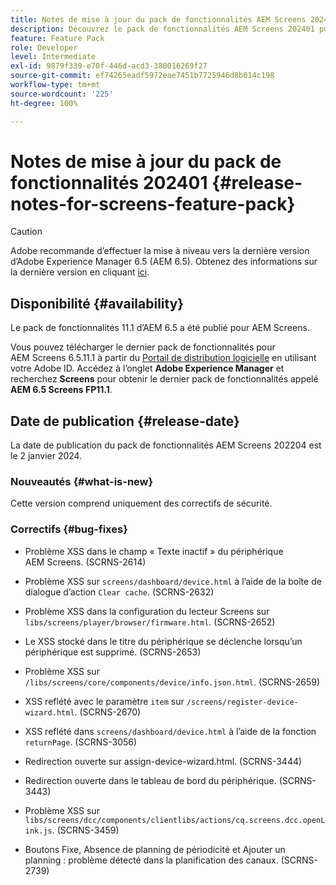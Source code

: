 ```yaml
---
title: Notes de mise à jour du pack de fonctionnalités AEM Screens 202401
description: Découvrez le pack de fonctionnalités AEM Screens 202401 publié le 2 janvier 2024.
feature: Feature Pack
role: Developer
level: Intermediate
exl-id: 9879f339-e70f-446d-acd3-380016269f27
source-git-commit: ef74265eadf5972eae7451b7725946d8b014c198
workflow-type: tm+mt
source-wordcount: '225'
ht-degree: 100%

---
```


# Notes de mise à jour du pack de fonctionnalités 202401 {#release-notes-for-screens-feature-pack}

>[!CAUTION]
>Adobe recommande d’effectuer la mise à niveau vers la dernière version d’Adobe Experience Manager 6.5 (AEM 6.5). Obtenez des informations sur la dernière version en cliquant [ici](https://experienceleague.adobe.com/fr/docs/experience-manager-65/content/release-notes/release-notes).

## Disponibilité {#availability}

Le pack de fonctionnalités 11.1 d’AEM 6.5 a été publié pour AEM Screens.

Vous pouvez télécharger le dernier pack de fonctionnalités pour AEM Screens 6.5.11.1 à partir du [Portail de distribution logicielle](https://experience.adobe.com/#/downloads/content/software-distribution/fr/aem.html) en utilisant votre Adobe ID. Accédez à l’onglet **Adobe Experience Manager** et recherchez **Screens** pour obtenir le dernier pack de fonctionnalités appelé **AEM 6.5 Screens FP11.1**.

## Date de publication {#release-date}

La date de publication du pack de fonctionnalités AEM Screens 202204 est le 2 janvier 2024.

### Nouveautés {#what-is-new}

Cette version comprend uniquement des correctifs de sécurité.

### Correctifs {#bug-fixes}

* Problème XSS dans le champ « Texte inactif » du périphérique AEM Screens. (SCRNS-2614)

* Problème XSS sur `screens/dashboard/device.html` à l’aide de la boîte de dialogue d’action `Clear cache`. (SCRNS-2632)

* Problème XSS dans la configuration du lecteur Screens sur `libs/screens/player/browser/firmware.html`. (SCRNS-2652)

* Le XSS stocké dans le titre du périphérique se déclenche lorsqu’un périphérique est supprimé. (SCRNS-2653)

* Problème XSS sur `/libs/screens/core/components/device/info.json.html`. (SCRNS-2659)

* XSS reflété avec le paramètre `item` sur `/screens/register-device-wizard.html`. (SCRNS-2670)

* XSS reflété dans `screens/dashboard/device.html` à l’aide de la fonction `returnPage`. (SCRNS-3056)

* Redirection ouverte sur assign-device-wizard.html. (SCRNS-3444)

* Redirection ouverte dans le tableau de bord du périphérique. (SCRNS-3443)

* Problème XSS sur `libs/screens/dcc/components/clientlibs/actions/cq.screens.dcc.openLink.js`. (SCRNS-3459)

* Boutons Fixe, Absence de planning de périodicité et Ajouter un planning : problème détecté dans la planification des canaux. (SCRNS-2739)
